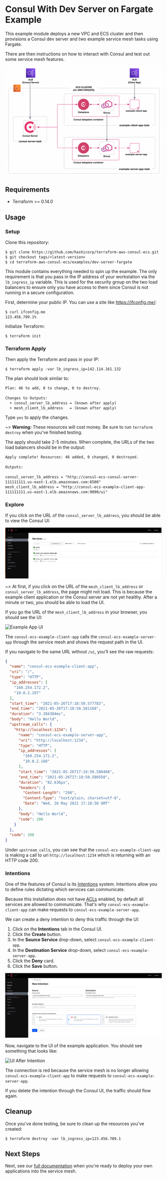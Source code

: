 # Consul With Dev Server on Fargate Example

This example module deploys a new VPC and ECS cluster and then provisions
a Consul dev server and two example service mesh tasks using Fargate.

There are then instructions on how to interact with Consul and test out
some service mesh features.

![Example architecture](https://github.com/hashicorp/terraform-aws-consul-ecs/blob/main/_docs/dev-server-fargate.png?raw=true)

## Requirements

* Terraform >= 0.14.0

## Usage

### Setup

Clone this repository:

```console
$ git clone https://github.com/hashicorp/terraform-aws-consul-ecs.git
$ git checkout tags/<latest-version>
$ cd terraform-aws-consul-ecs/examples/dev-server-fargate
```

This module contains everything needed to spin up the example. The only
requirement is that you pass in the IP address of your workstation via the `lb_ingress_ip`
variable. This is used for the security group on the two load balancers to ensure
only you have access to them since Consul is not running in a secure configuration.

First, determine your public IP. You can use a site like https://ifconfig.me/:

```console
$ curl ifconfig.me
123.456.789.1%
```

Initialize Terraform:

```console
$ terraform init
```

### Terraform Apply

Then apply the Terraform and pass in your IP:

```console
$ terraform apply -var lb_ingress_ip=142.114.161.132
```

The plan should look similar to:

```shell
Plan: 46 to add, 0 to change, 0 to destroy.

Changes to Outputs:
  + consul_server_lb_address = (known after apply)
  + mesh_client_lb_address   = (known after apply)
```

Type `yes` to apply the changes.

~> **Warning:** These resources will cost money. Be sure to run `terraform destroy`
   when you've finished testing.

The apply should take 2-5 minutes. When complete, the URLs of the two load
balancers should be in the output:

```shell
Apply complete! Resources: 46 added, 0 changed, 0 destroyed.

Outputs:

consul_server_lb_address = "http://consul-ecs-consul-server-111111111.us-east-1.elb.amazonaws.com:8500"
mesh_client_lb_address = "http://consul-ecs-example-client-app-111111111.us-east-1.elb.amazonaws.com:9090/ui"
```

### Explore

If you click on the URL of the `consul_server_lb_address`, you should be able
to view the Consul UI:

![Consul UI](https://github.com/hashicorp/terraform-aws-consul-ecs/blob/main/_docs/consul-ui.png?raw=true)

~> At first, if you click on the URL of the `mesh_client_lb_address` or `consul_server_lb_address`,
the page might not load.
This is because the example client application or the Consul server are not yet healthy. After
a minute or two, you should be able to load the UI.

If you go the URL of the `mesh_client_lb_address` in your browser, you should see the UI:

![Example App UI](https://github.com/hashicorp/terraform-aws-consul-ecs/blob/main/_docs/example-app.png?raw=true)

The `consul-ecs-example-client-app` calls the `consul-ecs-example-server-app` through the service mesh
and shows the request path in the UI.

If you navigate to the same URL without `/ui`, you'll see the raw requests:

```json
{
  "name": "consul-ecs-example-client-app",
  "uri": "/",
  "type": "HTTP",
  "ip_addresses": [
    "169.254.172.2",
    "10.0.2.197"
  ],
  "start_time": "2021-05-26T17:18:50.577783",
  "end_time": "2021-05-26T17:18:50.581168",
  "duration": "3.384384ms",
  "body": "Hello World",
  "upstream_calls": {
    "http://localhost:1234": {
      "name": "consul-ecs-example-server-app",
      "uri": "http://localhost:1234",
      "type": "HTTP",
      "ip_addresses": [
        "169.254.172.2",
        "10.0.2.168"
      ],
      "start_time": "2021-05-26T17:18:50.580468",
      "end_time": "2021-05-26T17:18:50.580550",
      "duration": "82.636µs",
      "headers": {
        "Content-Length": "298",
        "Content-Type": "text/plain; charset=utf-8",
        "Date": "Wed, 26 May 2021 17:18:50 GMT"
      },
      "body": "Hello World",
      "code": 200
    }
  },
  "code": 200
}
```

Under `upstream_calls`, you can see that the `consul-ecs-example-client-app` is making
a call to uri `http://localhost:1234` which is returning with an HTTP code 200.

### Intentions

One of the features of Consul is its [Intentions](/docs/connect/intentions) system.
Intentions allow you to define rules dictating which services can communicate.

Because this installation does not have [ACLs](/docs/security/acl) enabled, by
default all services are allowed to communicate. That's why `consul-ecs-example-client-app`
can make requests to `consul-ecs-example-server-app`.

We can create a deny intention to deny this traffic through the UI:

1. Click on the **Intentions** tab in the Consul UI.
1. Click the **Create** button.
1. In the **Source Service** drop-down, select `consul-ecs-example-client-app`.
1. In the **Destination Service** drop-down, select `consul-ecs-example-server-app`.
1. Click the **Deny** card.
1. Click the **Save** button.

![Intention UI](https://github.com/hashicorp/terraform-aws-consul-ecs/blob/main/_docs/intentions.png?raw=true)

Now, navigate to the UI of the example application. You should see something
that looks like:

![UI After Intention](https://github.com/hashicorp/terraform-aws-consul-ecs/blob/main/_docs/ui-after-intention.png?raw=true)

The connection is red because the service mesh is no longer allowing `consul-ecs-example-client-app` to 
make requests to `consul-ecs-example-server-app`.

If you delete the intention through the Consul UI, the traffic should flow again.

## Cleanup

Once you've done testing, be sure to clean up the resources you've created:

```console
$ terraform destroy -var lb_ingress_ip=123.456.789.1
```

## Next Steps

Next, see our [full documentation](https://www.consul.io/docs/ecs) when you're ready to deploy your own applications
into the service mesh.
